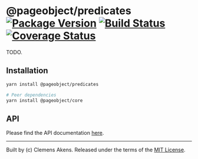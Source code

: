 # @pageobject/predicates [![Package Version][badge-npm-image]][badge-yarn-link] [![Build Status][badge-travis-image]][badge-travis-link] [![Coverage Status][badge-coveralls-image]][badge-coveralls-link]

TODO.

## Installation

```sh
yarn install @pageobject/predicates
```

```sh
# Peer dependencies
yarn install @pageobject/core
```

## API

Please find the API documentation [here][repo-api-predicates].

---

Built by (c) Clemens Akens. Released under the terms of the [MIT License][repo-license].

[badge-coveralls-image]: https://coveralls.io/repos/github/clebert/pageobject/badge.svg?branch=master
[badge-coveralls-link]: https://coveralls.io/github/clebert/pageobject?branch=master
[badge-npm-image]: https://img.shields.io/npm/v/@pageobject/predicates.svg
[badge-yarn-link]: https://yarnpkg.com/en/package/@pageobject/predicates
[badge-travis-image]: https://travis-ci.org/clebert/pageobject.svg?branch=master
[badge-travis-link]: https://travis-ci.org/clebert/pageobject
[repo-api-predicates]: https://pageobject.js.org/api/predicates/
[repo-license]: https://github.com/clebert/pageobject/blob/master/LICENSE
